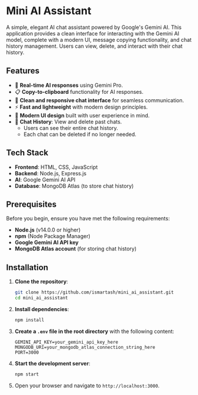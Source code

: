 #  Mini AI Assistant

A simple, elegant AI chat assistant powered by Google's Gemini AI. This application provides a clean interface for interacting with the Gemini AI model, complete with a modern UI, message copying functionality, and chat history management. Users can view, delete, and interact with their chat history.

## Features

- 🤖 **Real-time AI responses** using Gemini Pro.
- 📋 **Copy-to-clipboard** functionality for AI responses.
- 💬 **Clean and responsive chat interface** for seamless communication.
- ⚡ **Fast and lightweight** with modern design principles.
- 🎨 **Modern UI design** built with user experience in mind.
- 📜 **Chat History**: View and delete past chats.
  - Users can see their entire chat history.
  - Each chat can be deleted if no longer needed.

## Tech Stack

- **Frontend**: HTML, CSS, JavaScript
- **Backend**: Node.js, Express.js
- **AI**: Google Gemini AI API
- **Database**: MongoDB Atlas (to store chat history)

## Prerequisites

Before you begin, ensure you have met the following requirements:

- **Node.js** (v14.0.0 or higher)
- **npm** (Node Package Manager)
- **Google Gemini AI API key**
- **MongoDB Atlas account** (for storing chat history)

## Installation

1. **Clone the repository**:
    ```bash
    git clone https://github.com/ismartash/mini_ai_assistant.git
    cd mini_ai_assistant
    ```

2. **Install dependencies**:
    ```bash
    npm install
    ```

3. **Create a `.env` file in the root directory** with the following content:
    ```env
    GEMINI_API_KEY=your_gemini_api_key_here
    MONGODB_URI=your_mongodb_atlas_connection_string_here
    PORT=3000
    ```

4. **Start the development server**:
    ```bash
    npm start
    ```

5. Open your browser and navigate to `http://localhost:3000`.



